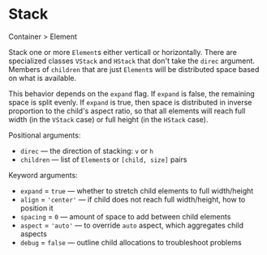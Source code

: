 # Stack

<span class="inherit">Container > Element</span>

Stack one or more `Element`s either verticall or horizontally. There are specialized classes `VStack` and `HStack` that don't take the `direc` argument. Members of `children` that are just `Element`s will be distributed space based on what is available.

This behavior depends on the `expand` flag. If `expand` is false, the remaining space is split evenly. If `expand` is true, then space is distributed in inverse proportion to the child's aspect ratio, so that all elements will reach full width (in the `VStack` case) or full height (in the `HStack` case).

Positional arguments:
- `direc` — the direction of stacking: `v` or `h`
- `children` ­— list of `Element`s or `[child, size]` pairs

Keyword arguments:
- `expand` = `true` — whether to stretch child elements to full width/height
- `align` = `'center'` — if child does not reach full width/height, how to position it
- `spacing` = `0` — amount of space to add between child elements
- `aspect` = `'auto'` — to override `auto` aspect, which aggregates child aspects
- `debug` = `false` — outline child allocations to troubleshoot problems
